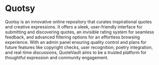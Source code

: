 # Quotsy
Quotsy is an innovative online repository that curates inspirational quotes and creative expressions. It offers a sleek, user-friendly interface for submitting and discovering quotes, an invisible rating system for seamless feedback, and advanced filtering options for an effortless browsing experience. With an admin panel ensuring quality control and plans for future features like copyright checks, user recognition, poetry integration, and real-time discussions, QuoteVault aims to be a trusted platform for thoughtful expression and community engagement.
